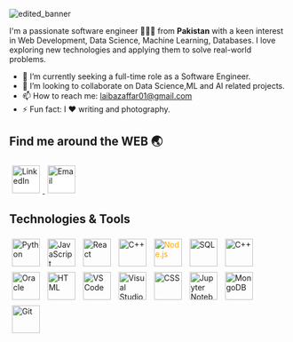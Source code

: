 ![edited_banner](https://github.com/user-attachments/assets/c98ab7f7-0a4d-4c62-9592-626edf466a3a)


I'm a passionate software engineer 👩🏻‍💻 from **Pakistan**  with a keen interest in Web Development, Data Science, Machine Learning, Databases.
I love exploring new technologies and applying them to solve real-world problems.

- 🔭 I’m currently seeking a full-time role as a Software Engineer.
- 👯 I’m looking to collaborate on Data Science,ML and AI related projects.
- 📫 How to reach me: laibazaffar01@gmail.com
- ⚡ Fun fact: I ❤ writing and photography.

## Find me around the WEB 🌏
<p>
  <a href="https://www.linkedin.com/in/laiba-zafar/">
    <img src="https://cdn.jsdelivr.net/gh/devicons/devicon/icons/linkedin/linkedin-original.svg" alt="LinkedIn" height="50" style="padding: 5px; background-color: white;"/>
  </a>

  
  <a href="mailto:laibazaffar01@gmail.com">
    <img src="https://cdn.jsdelivr.net/gh/devicons/devicon/icons/google/google-original.svg" alt="Email" height="50" style="padding: 5px; background-color: white;"/>
  </a>
</p>

## Technologies & Tools

<p>
  <img src="https://cdn.jsdelivr.net/gh/devicons/devicon/icons/python/python-original.svg" alt="Python" height="50" style="padding: 5px;"/>
  <img src="https://cdn.jsdelivr.net/gh/devicons/devicon/icons/javascript/javascript-original.svg" alt="JavaScript" height="50" style="padding: 5px;"/>
  <img src="https://cdn.jsdelivr.net/gh/devicons/devicon/icons/react/react-original.svg" alt="React" height="50" style="padding: 5px;"/>
  <img src="https://cdn.jsdelivr.net/gh/devicons/devicon/icons/cplusplus/cplusplus-original.svg" alt="C++" height="50" style="padding: 5px;"/>
  <img src="https://cdn.jsdelivr.net/npm/devicon@2.14.0/icons/nodejs/nodejs-original.svg" alt="Node.js" height="50" style="padding: 5px; color: orange;" />
  <img src="https://cdn.jsdelivr.net/gh/devicons/devicon/icons/mysql/mysql-original.svg" alt="SQL" height="50" style="padding: 5px;"/>
  <img src="https://cdn.jsdelivr.net/gh/devicons/devicon/icons/cplusplus/cplusplus-original.svg" alt="C++" height="50" style="padding: 5px;"/>
  <img src="https://cdn.jsdelivr.net/gh/devicons/devicon/icons/oracle/oracle-original.svg" alt="Oracle" height="50" style="padding: 5px;"/>
  <img src="https://cdn.jsdelivr.net/gh/devicons/devicon/icons/html5/html5-original.svg" alt="HTML" height="50" style="padding: 5px;"/>
  <img src="https://cdn.jsdelivr.net/gh/devicons/devicon/icons/vscode/vscode-original.svg" alt="VS Code" height="50" style="padding: 5px;"/>
  <img src="https://cdn.jsdelivr.net/gh/devicons/devicon/icons/visualstudio/visualstudio-plain.svg" alt="Visual Studio" height="50" style="padding: 5px;"/>
  <img src="https://cdn.jsdelivr.net/gh/devicons/devicon/icons/css3/css3-original.svg" alt="CSS" height="50" style="padding: 5px;"/>
  <img src="https://cdn.jsdelivr.net/gh/devicons/devicon/icons/jupyter/jupyter-original.svg" alt="Jupyter Notebook" height="50" style="padding: 5px;"/>
  <img src="https://cdn.jsdelivr.net/gh/devicons/devicon/icons/mongodb/mongodb-original.svg" alt="MongoDB" height="50" style="padding: 5px;"/>
  <img src="https://cdn.jsdelivr.net/gh/devicons/devicon/icons/git/git-original.svg" alt="Git" height="50" style="padding: 5px;"/>
</p>

